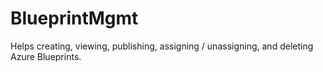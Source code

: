 # BlueprintMgmt
Helps creating, viewing, publishing, assigning / unassigning, and deleting Azure Blueprints.
